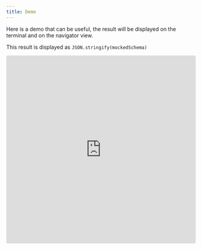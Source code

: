 ```yaml
---
title: Demo
---
```


Here is a demo that can be useful, the result will be displayed on the terminal and on
the navigator view.

This result is displayed as `JSON.stringify(mockedSchema)`

<iframe src="https://codesandbox.io/embed/vj5p6wqqv0?hidenavigation=1&view=preview" style="width:100%; height:500px; border:0; border-radius: 4px; overflow:hidden;" sandbox="allow-modals allow-forms allow-popups allow-scripts allow-same-origin"></iframe>